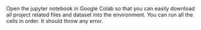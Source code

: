 Open the jupyter notebook in Google Colab so that you can easily download all project related files and dataset into the environment. You can run all the cells in order. It should throw any error. 
